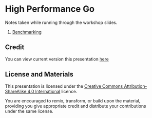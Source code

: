 # High Performance Go

Notes taken while running through the workshop slides.

1. [Benchmarking](01-Benchmarking.md)

## Credit

You can view current version this presentation [here](https://bit.ly/dotgo2019)

## License and Materials

This presentation is licensed under the [Creative Commons Attribution-ShareAlike 4.0 International](https://creativecommons.org/licenses/by-sa/4.0/) licence.

You are encouraged to remix, transform, or build upon the material, providing you give appropriate credit and distribute your contributions under the same license.
